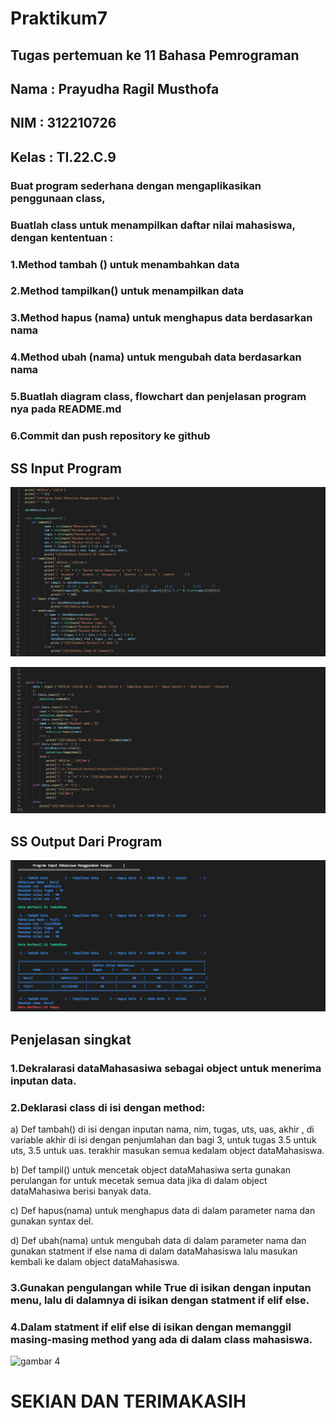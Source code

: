 # Praktikum7

## Tugas pertemuan ke 11 Bahasa Pemrograman

## Nama  : Prayudha Ragil Musthofa

## NIM   : 312210726

## Kelas : TI.22.C.9


### Buat program sederhana dengan mengaplikasikan penggunaan class,
### Buatlah class untuk menampilkan daftar nilai mahasiswa, dengan kententuan :
### 1.Method tambah () untuk menambahkan data
### 2.Method tampilkan() untuk menampilkan data
### 3.Method hapus (nama) untuk menghapus data berdasarkan nama
### 4.Method ubah (nama) untuk mengubah data berdasarkan nama
### 5.Buatlah diagram class, flowchart dan penjelasan program nya pada README.md
### 6.Commit dan push repository ke github

## SS Input Program

![gambar 1](img/1.png)

![gambar 2](img/2.png)

## SS Output Dari Program

![gambar 3](img/3.png)

## Penjelasan singkat

### 1.Dekralarasi dataMahasasiwa sebagai object untuk menerima inputan data.

### 2.Deklarasi class di isi dengan method:

a) Def tambah() di isi dengan inputan nama, nim, tugas, uts, uas, akhir , di variable akhir di isi dengan penjumlahan dan bagi 3, untuk tugas 3.5 untuk uts, 3.5 untuk uas.
terakhir masukan semua kedalam object dataMahasiswa.

b) Def tampil() untuk mencetak object dataMahasiwa serta gunakan perulangan for untuk mecetak semua data jika di dalam object dataMahasiwa berisi banyak data.

c) Def hapus(nama) untuk menghapus data di dalam parameter nama dan gunakan syntax del.

d) Def ubah(nama) untuk mengubah data di dalam parameter nama dan gunakan statment if else nama di dalam dataMahasiswa lalu masukan kembali ke dalam object dataMahasiswa.

### 3.Gunakan pengulangan while True di isikan dengan inputan menu, lalu di dalamnya di isikan dengan statment if elif else.

### 4.Dalam statment if elif else di isikan dengan memanggil masing-masing method yang ada di dalam class mahasiswa.

![gambar 4]()

# SEKIAN DAN TERIMAKASIH